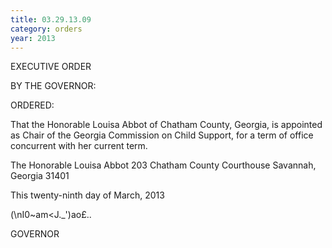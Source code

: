 ```yaml
---
title: 03.29.13.09
category: orders
year: 2013
---
```

 

EXECUTIVE ORDER

BY THE GOVERNOR:

ORDERED:

That the Honorable Louisa Abbot of Chatham County, Georgia, is
appointed as Chair of the Georgia Commission on Child Support,
for a term of office concurrent with her current term.

The Honorable Louisa Abbot
203 Chatham County Courthouse
Savannah, Georgia 31401

This twenty-ninth day of March, 2013

\(\nI0~am<J._')ao£..

GOVERNOR

